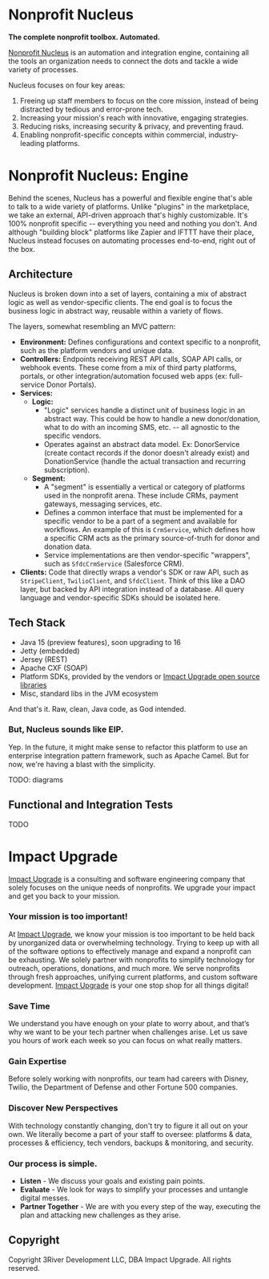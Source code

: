 # Nonprofit Nucleus

**The complete nonprofit toolbox. Automated.**

[Nonprofit Nucleus](https://www.impactupgrade.com/nonprofit-nucleus) is an automation and integration engine, containing all the tools an organization needs to connect the dots and tackle a wide variety of processes.

Nucleus focuses on four key areas:

1. Freeing up staff members to focus on the core mission, instead of being distracted by tedious and error-prone tech.
2. Increasing your mission's reach with innovative, engaging strategies.
3. Reducing risks, increasing security & privacy, and preventing fraud.
4. Enabling nonprofit-specific concepts within commercial, industry-leading platforms.

# Nonprofit Nucleus: Engine

Behind the scenes, Nucleus has a powerful and flexible engine that's able to talk to a wide variety of platforms. Unlike "plugins" in the marketplace, we take an external, API-driven approach that's highly customizable. It's 100% nonprofit specific -- everything you need and nothing you don't. And although "building block" platforms like Zapier and IFTTT have their place, Nucleus instead focuses on automating processes end-to-end, right out of the box.

## Architecture

Nucleus is broken down into a set of layers, containing a mix of abstract logic as well as vendor-specific clients. The end goal is to focus the business logic in abstract way, reusable within a variety of flows.

The layers, somewhat resembling an MVC pattern:

- **Environment:** Defines configurations and context specific to a nonprofit, such as the platform vendors and unique data.
- **Controllers:** Endpoints receiving REST API calls, SOAP API calls, or webhook events. These come from a mix of third party platforms, portals, or other integration/automation focused web apps (ex: full-service Donor Portals).
- **Services:**
    - **Logic:**
        - "Logic" services handle a distinct unit of business logic in an abstract way. This could be how to handle a new donor/donation, what to do with an incoming SMS, etc. -- all agnostic to the specific vendors.
        - Operates against an abstract data model. Ex: DonorService (create contact records if the donor doesn't already exist) and DonationService (handle the actual transaction and recurring subscription).
    - **Segment:**
        - A "segment" is essentially a vertical or category of platforms used in the nonprofit arena. These include CRMs, payment gateways, messaging services, etc.
        - Defines a common interface that must be implemented for a specific vendor to be a part of a segment and available for workflows. An example of this is `CrmService`, which defines how a specific CRM acts as the primary source-of-truth for donor and donation data.
        - Service implementations are then vendor-specific "wrappers", such as `SfdcCrmService` (Salesforce CRM).
- **Clients:** Code that directly wraps a vendor's SDK or raw API, such as `StripeClient`, `TwilioClient`, and `SfdcClient`. Think of this like a DAO layer, but backed by API integration instead of a database. All query language and vendor-specific SDKs should be isolated here.

## Tech Stack

- Java 15 (preview features), soon upgrading to 16
- Jetty (embedded)
- Jersey (REST)
- Apache CXF (SOAP)
- Platform SDKs, provided by the vendors or [Impact Upgrade open source libraries](https://github.com/impactupgrade)
- Misc, standard libs in the JVM ecosystem

And that's it. Raw, clean, Java code, as God intended.

### But, Nucleus sounds like EIP.

Yep. In the future, it might make sense to refactor this platform to use an enterprise integration pattern framework, such as Apache Camel. But for now, we're having a blast with the simplicity.

TODO: diagrams

## Functional and Integration Tests

TODO

# Impact Upgrade

[Impact Upgrade](https://www.impactupgrade.com) is a consulting and software engineering company that solely focuses on the unique needs of nonprofits. We upgrade your impact and get you back to your mission.

### Your mission is too important!

At [Impact Upgrade](https://www.impactupgrade.com), we know your mission is too important to be held back by unorganized data or overwhelming technology.  Trying to keep up with all of the software options to effectively manage and expand a nonprofit can be exhausting.   We solely partner with nonprofits to simplify technology for outreach, operations, donations, and much more.  We serve nonprofits through fresh approaches, unifying current platforms, and custom software development.  [Impact Upgrade](https://www.impactupgrade.com) is your one stop shop for all things digital!

### Save Time

We understand you have enough on your plate to worry about, and that’s why we want to be your tech partner when challenges arise.  Let us save you hours of work each week so you can focus on what really matters.

### Gain Expertise

Before solely working with nonprofits, our team had careers with Disney, Twilio, the Department of Defense and other Fortune 500 companies.

### Discover New Perspectives

With technology constantly changing, don't try to figure it all out on your own. We literally become a part of your staff to oversee: platforms & data, processes & efficiency, tech vendors, backups & monitoring, and security.


### Our process is simple.

- **Listen** - We discuss your goals and existing pain points.
- **Evaluate** - We look for ways to simplify your processes and untangle digital messes.
- **Partner Together** - We are with you every step of the way, executing the plan and attacking new challenges as they arise.

## Copyright

Copyright 3River Development LLC, DBA Impact Upgrade. All rights reserved.
